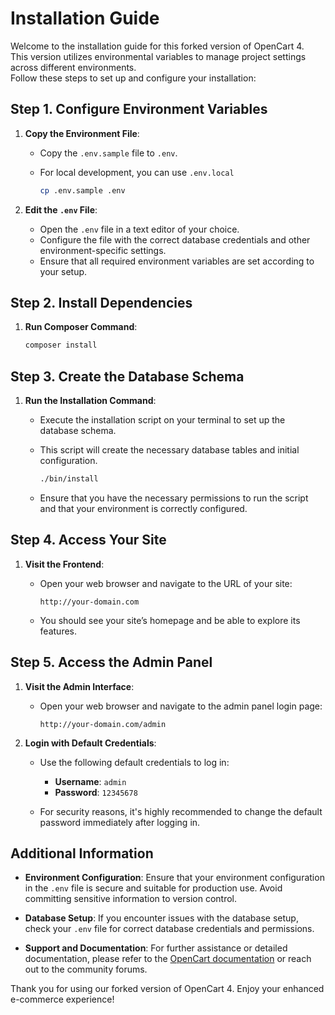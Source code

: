 # Installation Guide

Welcome to the installation guide for this forked version of OpenCart 4.  
This version utilizes environmental variables to manage project settings across different environments.  
Follow these steps to set up and configure your installation:

## Step 1. **Configure Environment Variables**

1. **Copy the Environment File**:

   - Copy the `.env.sample` file to `.env`. 
   - For local development, you can use `.env.local`

     ```bash
     cp .env.sample .env
     ```

2. **Edit the `.env` File**:

   - Open the `.env` file in a text editor of your choice.
   - Configure the file with the correct database credentials and other environment-specific settings. 
   - Ensure that all required environment variables are set according to your setup.

## Step 2. **Install Dependencies**

1. **Run Composer Command**:

   ```bash
   composer install
   ```

## Step 3. **Create the Database Schema**

1. **Run the Installation Command**:
   
   - Execute the installation script on your terminal to set up the database schema. 
   - This script will create the necessary database tables and initial configuration.

     ```bash
     ./bin/install
     ```

   - Ensure that you have the necessary permissions to run the script and that your environment is correctly configured.

## Step 4. **Access Your Site**

1. **Visit the Frontend**:

   - Open your web browser and navigate to the URL of your site:

     ```
     http://your-domain.com
     ```
   - You should see your site’s homepage and be able to explore its features.

## Step 5. **Access the Admin Panel**

1. **Visit the Admin Interface**:

   - Open your web browser and navigate to the admin panel login page:

     ```
     http://your-domain.com/admin
     ```

2. **Login with Default Credentials**:

   - Use the following default credentials to log in:

     - **Username**: `admin`
     - **Password**: `12345678`

   - For security reasons, it's highly recommended to change the default password immediately after logging in.

## Additional Information

- **Environment Configuration**: Ensure that your environment configuration in the `.env` file is secure and suitable for production use. Avoid committing sensitive information to version control.
  
- **Database Setup**: If you encounter issues with the database setup, check your `.env` file for correct database credentials and permissions.

- **Support and Documentation**: For further assistance or detailed documentation, please refer to the [OpenCart documentation](https://docs.opencart.com/) or reach out to the community forums.

Thank you for using our forked version of OpenCart 4. Enjoy your enhanced e-commerce experience!
